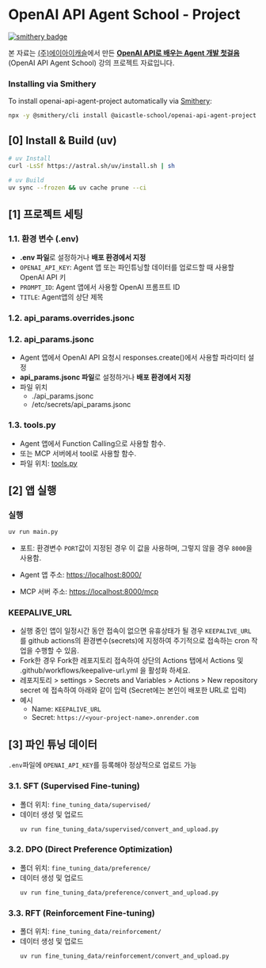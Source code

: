 # OpenAI API Agent School - Project

[![smithery badge](https://smithery.ai/badge/@aicastle-school/openai-api-agent-project)](https://smithery.ai/server/@aicastle-school/openai-api-agent-project)

본 자료는 [(주)에이아이캐슬](https://aicastle.com)에서 만든 [**OpenAI API로 배우는 Agent 개발 첫걸음** ](https://openai-api-agent.aicastle.school/)(OpenAI API Agent School) 강의 프로젝트 자료입니다.


### Installing via Smithery

To install openai-api-agent-project automatically via [Smithery](https://smithery.ai/server/@aicastle-school/openai-api-agent-project):

```bash
npx -y @smithery/cli install @aicastle-school/openai-api-agent-project
```

## [0] Install & Build (uv)

```sh
# uv Install
curl -LsSf https://astral.sh/uv/install.sh | sh

# uv Build
uv sync --frozen && uv cache prune --ci
```


## [1] 프로젝트 세팅

### 1.1. 환경 변수 (.env)

- **.env 파일**로 설정하거나 **배포 환경에서 지정**
- `OPENAI_API_KEY`: Agent 앱 또는 파인튜닝할 데이터를 업로드할 때 사용할 OpenAI API 키
- `PROMPT_ID`: Agent 앱에서 사용할 OpenAI 프롬프트 ID 
- `TITLE`: Agent앱의 상단 제목

### 1.2. api_params.overrides.jsonc

### 1.2. api_params.jsonc

- Agent 앱에서 OpenAI API 요청시 responses.create()에서 사용할 파라미터 설정
- **api_params.jsonc 파일**로 설정하거나 **배포 환경에서 지정**
- 파일 위치
    - ./api_params.jsonc
    - /etc/secrets/api_params.jsonc


### 1.3. tools.py

- Agent 앱에서 Function Calling으로 사용할 함수.
- 또는 MCP 서버에서 tool로 사용할 함수.
- 파일 위치: [tools.py](tools.py)

## [2] 앱 실행

### 실행

```sh
uv run main.py
```

- 포트: 환경변수 `PORT`값이 지정된 경우 이 값을 사용하며, 그렇지 않을 경우 `8000`을 사용함.

- Agent 앱 주소: <https://localhost:8000/>

- MCP 서버 주소: <https://localhost:8000/mcp>

### KEEPALIVE_URL
- 실행 중인 앱이 일정시간 동안 접속이 없으면 유휴상태가 될 경우 `KEEPALIVE_URL`를 github actions의 환경변수(secrets)에 지정하여 주기적으로 접속하는 cron 작업을 수행할 수 있음.
- Fork한 경우 Fork한 레포지토리 접속하여 상단의 Actions 탭에서 Actions 및 .github/workflows/keepalive-url.yml 을 활성화 하세요.
- 레포지토리 > settings > Secrets and Variables > Actions > New repository secret 에 접속하여 아래와 같이 입력 (Secret에는 본인이 배포한 URL로 입력)
- 예시
    - Name: `KEEPALIVE_URL`
    - Secret: `https://<your-project-name>.onrender.com`


## [3] 파인 튜닝 데이터

`.env`파일에 `OPENAI_API_KEY`를 등록해야 정상적으로 업로드 가능

### 3.1. SFT (Supervised Fine-tuning)

- 폴더 위치: `fine_tuning_data/supervised/`
- 데이터 생성 및 업로드 
    ```sh
    uv run fine_tuning_data/supervised/convert_and_upload.py
    ```

### 3.2. DPO (Direct Preference Optimization)

- 폴더 위치: `fine_tuning_data/preference/`
- 데이터 생성 및 업로드 
    ```sh
    uv run fine_tuning_data/preference/convert_and_upload.py
    ```

### 3.3. RFT (Reinforcement Fine-tuning)

- 폴더 위치: `fine_tuning_data/reinforcement/`
- 데이터 생성 및 업로드 
    ```sh
    uv run fine_tuning_data/reinforcement/convert_and_upload.py
    ```

